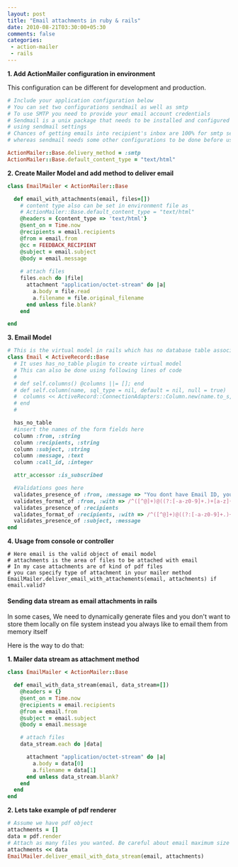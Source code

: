 ```yaml
---
layout: post
title: "Email attachments in ruby & rails"
date: 2010-08-21T03:30:00+05:30
comments: false
categories:
 - action-mailer
 - rails
---
```


**1. Add ActionMailer configuration in environment**

This configuration can be different for development and production.
```ruby
# Include your application configuration below
# You can set two configurations sendmail as well as smtp
# To use SMTP you need to provide your email account credentials
# Sendmail is a unix package that needs to be installed and configured while 
# using sendmail settings
# Chances of getting emails into recipient's inbox are 100% for smtp settings
# whereas sendmail needs some other configurations to be done before using.

ActionMailer::Base.delivery_method = :smtp 
ActionMailer::Base.default_content_type = "text/html"
```

**2. Create Mailer Model and add method to deliver email**

```ruby
class EmailMailer < ActionMailer::Base

  def email_with_attachments(email, files=[])  
    # content type also can be set in environment file as
    # ActionMailer::Base.default_content_type = "text/html"
    @headers = {content_type => 'text/html'} 
    @sent_on = Time.now  
    @recipients = email.recipients
    @from = email.from
    @cc = FEEDBACK_RECIPIENT
    @subject = email.subject
    @body = email.message
    
    # attach files  
    files.each do |file|  
      attachment "application/octet-stream" do |a|  
        a.body = file.read  
        a.filename = file.original_filename  
      end unless file.blank?  
    end  

end
```

**3. Email Model**

```ruby
# This is the virtual model in rails which has no database table associated with it
class Email < ActiveRecord::Base
  # It uses has_no_table plugin to create virtual model
  # This can also be done using following lines of code
  # 
  # def self.columns() @columns ||= []; end
  # def self.column(name, sql_type = nil, default = nil, null = true)
  #  columns << ActiveRecord::ConnectionAdapters::Column.new(name.to_s, default, sql_type.to_s, null)
  # end
  #

  has_no_table
  #insert the names of the form fields here
  column :from, :string
  column :recipients, :string
  column :subject, :string
  column :message, :text
  column :call_id, :integer

  attr_accessor :is_subscribed

  #Validations goes here
  validates_presence_of :from, :message => "You dont have Email ID, you cannot continue!", :unless => "call_id.blank?"
  validates_format_of :from, :with => /^([^@]+)@((?:[-a-z0-9]+.)+[a-z]{2,})$/i, :unless => "from.blank?"
  validates_presence_of :recipients
  validates_format_of :recipients, :with => /^([^@]+)@((?:[-a-z0-9]+.)+[a-z]{2,})$/i, :message => "Invalid email format", :unless => "recipients.blank?"
  validates_presence_of :subject, :message
end
```

**4. Usage from console or controller**

```
# Here email is the valid object of email model
# attachments is the area of files to be attached with email
# In my case attachments are of kind of pdf files
# you can specify type of attachment in your mailer method
EmailMailer.deliver_email_with_attachements(email, attachments) if email.valid?
```

#### Sending data stream as email attachments in rails

In some cases, We need to dynamically generate files and you don't want to store them locally on file system instead you always like to email them from memory itself

Here is the way to do that:

**1. Mailer data stream as attachment method**

```ruby
class EmailMailer < ActionMailer::Base

  def email_with_data_stream(email, data_stream=[])  
    @headers = {}  
    @sent_on = Time.now  
    @recipients = email.recipients
    @from = email.from
    @subject = email.subject
    @body = email.message

    # attach files  
    data_stream.each do |data|  

      attachment "application/octet-stream" do |a|  
        a.body = data[0]
        a.filename = data[1] 
      end unless data_stream.blank?  
    end  
  end  
end
```

**2. Lets take example of pdf renderer**
```ruby
# Assume we have pdf object
attachments = []
data = pdf.render
# Attach as many files you wanted. Be careful about email maximum size ;)
attachments << data
EmailMailer.deliver_email_with_data_stream(email, attachments)
```
